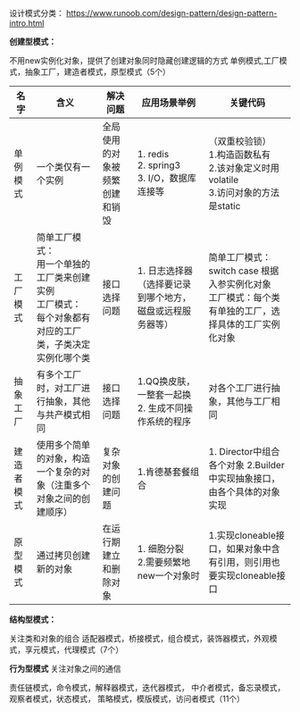 设计模式分类：
https://www.runoob.com/design-pattern/design-pattern-intro.html

**创建型模式：**

不用new实例化对象，提供了创建对象同时隐藏创建逻辑的方式
单例模式,工厂模式，抽象工厂，建造者模式，原型模式（5个）

| 名字    | 含义                                                               | 解决问题            | 应用场景举例                                    | 关键代码                                                            |
|-------|------------------------------------------------------------------|-----------------|-------------------------------------------|-----------------------------------------------------------------|
| 单例模式  | 一个类仅有一个实例                                                        | 全局使用的对象被频繁创建和销毁 | 1. redis<br/>2. spring3<br/>3. I/O，数据库连接等 | （双重校验锁）<br/>1.构造函数私有<br/>2.该对象定义时用volatile<br/>3.访问对象的方法是static |
| 工厂模式  | 简单工厂模式：<br/>用一个单独的工厂类来创建实例<br/>工厂模式：<br/>每个对象都有对应的工厂类，子类决定实例化哪个类 | 接口选择问题          | 1. 日志选择器（选择要记录到哪个地方，磁盘或远程服务器等）            | 简单工厂模式：switch case 根据入参实例化对象<br/>工厂模式：每个类有单独的工厂，选择具体的工厂实例化对象    |
| 抽象工厂  | 有多个工厂时，对工厂进行抽象，其他与共产模式相同                                         | 接口选择问题          | 1.QQ换皮肤，一整套一起换<br/>2.   生成不同操作系统的程序       | 对各个工厂进行抽象，其他与工厂相同                                               |
| 建造者模式 | 使用多个简单的对象，构造一个复杂的对象（注重多个对象之间的创建顺序）                               | 复杂对象的创建问题       | 1.肯德基套餐组合<br/>                            | 1. Director中组合各个对象 2.Builder中实现抽象接口，由各个具体的对象实现                  |
| 原型模式  | 通过拷贝创建新的对象                                                       | 在运行期建立和删除对象     | 1. 细胞分裂<br/>2.需要频繁地new一个对象时               | 1.实现cloneable接口，如果对象中含有引用，则引用也要实现cloneable接口                    |



**结构型模式：**

关注类和对象的组合
适配器模式，桥接模式，组合模式，装饰器模式，外观模式，享元模式，代理模式（7个）

**行为型模式**
关注对象之间的通信

责任链模式，命令模式，解释器模式，迭代器模式，
中介者模式，备忘录模式，观察者模式，状态模式，
策略模式，模版模式，访问者模式（11个）

